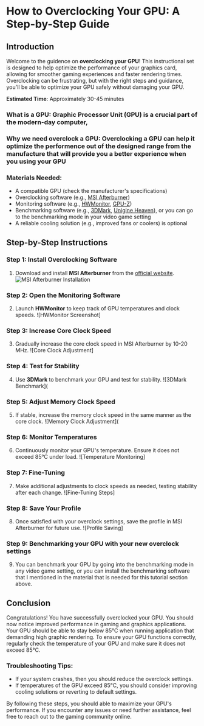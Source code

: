 # How to Overclocking Your GPU: A Step-by-Step Guide

## Introduction
Welcome to the guidence on **overclocking your GPU**! This instructional set is designed to help optimize the performance of your graphics card, allowing for smoother gaming experiences and faster rendering times. Overclocking can be frustrating, but with the right steps and guidance, you'll be able to optimize your GPU safely without damaging your GPU.

**Estimated Time**: Approximately 30-45 minutes

### What is a GPU: Graphic Processor Unit (GPU) is a crucial part of the modern-day computer,

### Why we need overclock a GPU: Overclocking a GPU can help it optimize the performence out of the designed range from the manufacture that will provide you a better experience when you using your GPU

### Materials Needed:
- A compatible GPU (check the manufacturer's specifications)
- Overclocking software (e.g., [MSI Afterburner](https://www.msi.com/page/afterburner))
- Monitoring software (e.g., [HWMonitor](https://www.cpuid.com/softwares/hwmonitor.html), [GPU-Z](https://www.techpowerup.com/gpuz/))
- Benchmarking software (e.g., [3DMark](https://www.futuremark.com/benchmarks/3dmark), [Unigine Heaven](https://unigine.com/heaven)), or you can go to the benchmarking mode in your video game setting 
- A reliable cooling solution (e.g., improved fans or coolers) is optional 

## Step-by-Step Instructions

### Step 1: Install Overclocking Software
1. Download and install **MSI Afterburner** from the [official website](https://www.msi.com/page/afterburner).
   ![MSI Afterburner Installation](https://storage-asset.msi.com/event/2020/vga/AfterburnerNew/image/afbr.jpg) <!-- Replace with an image of the installation process -->

### Step 2: Open the Monitoring Software
2. Launch **HWMonitor** to keep track of GPU temperatures and clock speeds.
   ![HWMonitor Screenshot]

### Step 3: Increase Core Clock Speed
3. Gradually increase the core clock speed in MSI Afterburner by 10-20 MHz.
   ![Core Clock Adjustment]<!-- Replace with an image showing core clock adjustment -->

### Step 4: Test for Stability
4. Use **3DMark** to benchmark your GPU and test for stability.
   ![3DMark Benchmark]( <!-- Replace with an image of a benchmark result -->

### Step 5: Adjust Memory Clock Speed
5. If stable, increase the memory clock speed in the same manner as the core clock.
   ![Memory Clock Adjustment](<!-- Replace with an image showing memory clock adjustment -->

### Step 6: Monitor Temperatures
6. Continuously monitor your GPU's temperature. Ensure it does not exceed 85°C under load.
   ![Temperature Monitoring]<!-- Replace with an image of temperature monitoring -->

### Step 7: Fine-Tuning
7. Make additional adjustments to clock speeds as needed, testing stability after each change.
   ![Fine-Tuning Steps]<!-- Replace with an image showing the fine-tuning process -->

### Step 8: Save Your Profile
8. Once satisfied with your overclock settings, save the profile in MSI Afterburner for future use.
   ![Profile Saving] <!-- Replace with an image of saving settings -->

### Step 9: Benchmarking your GPU with your new overclock settings
9. You can benchmark your GPU by going into the benchmarking mode in any video game setting, or you can install the benchmarking software that I mentioned in the material that is needed for this tutorial section above.

## Conclusion
Congratulations! You have successfully overclocked your GPU. You should now notice improved performance in gaming and graphics applications. Your GPU should be able to stay below 85°C when running application that demanding high graphic rendering. To ensure your GPU functions correctly, regularly check the temperature of your GPU and make sure it does not exceed 85°C.

### Troubleshooting Tips:
- If your system crashes, then you should reduce the overclock settings.
- If temperatures of the GPU exceed 85°C, you should consider improving cooling solutions or reverting to default settings.

By following these steps, you should able to maximize your GPU's performance. If you encounter any issues or need further assistance, feel free to reach out to the gaming community online.
